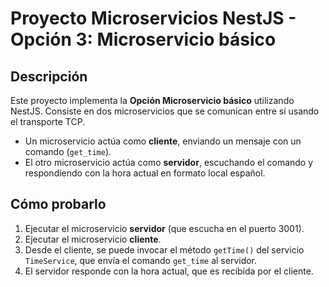 # Proyecto Microservicios NestJS - Opción 3: Microservicio básico

## Descripción

Este proyecto implementa la **Opción Microservicio básico** utilizando NestJS. Consiste en dos microservicios que se comunican entre sí usando el transporte TCP.

- Un microservicio actúa como **cliente**, enviando un mensaje con un comando (`get_time`).
- El otro microservicio actúa como **servidor**, escuchando el comando y respondiendo con la hora actual en formato local español.

## Cómo probarlo

1. Ejecutar el microservicio **servidor** (que escucha en el puerto 3001).
2. Ejecutar el microservicio **cliente**.
3. Desde el cliente, se puede invocar el método `getTime()` del servicio `TimeService`, que envía el comando `get_time` al servidor.
4. El servidor responde con la hora actual, que es recibida por el cliente.


